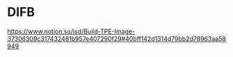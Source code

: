 # DIFB

https://www.notion.so/isd/Build-TPE-Image-37306309c317432481b957e407290f29#40bff142d1314d79bb2d78963aa58949

